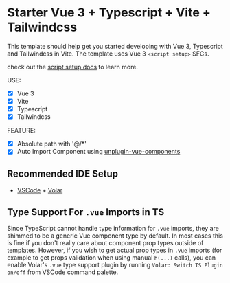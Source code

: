 # Starter Vue 3 + Typescript + Vite + Tailwindcss

This template should help get you started developing with Vue 3, Typescript and Tailwindcss in Vite. The template uses Vue 3 `<script setup>` SFCs.

check out the [script setup docs](https://v3.vuejs.org/api/sfc-script-setup.html#sfc-script-setup) to learn more.

USE:
- [x] Vue 3
- [x] Vite
- [x] Typescript
- [x] Tailwindcss

FEATURE:
- [x] Absolute path with '@/*'
- [x] Auto Import Component using [unplugin-vue-components](https://github.com/antfu/unplugin-vue-components)

## Recommended IDE Setup

- [VSCode](https://code.visualstudio.com/) + [Volar](https://marketplace.visualstudio.com/items?itemName=johnsoncodehk.volar)

## Type Support For `.vue` Imports in TS

Since TypeScript cannot handle type information for `.vue` imports, they are shimmed to be a generic Vue component type by default. In most cases this is fine if you don't really care about component prop types outside of templates. However, if you wish to get actual prop types in `.vue` imports (for example to get props validation when using manual `h(...)` calls), you can enable Volar's `.vue` type support plugin by running `Volar: Switch TS Plugin on/off` from VSCode command palette.
